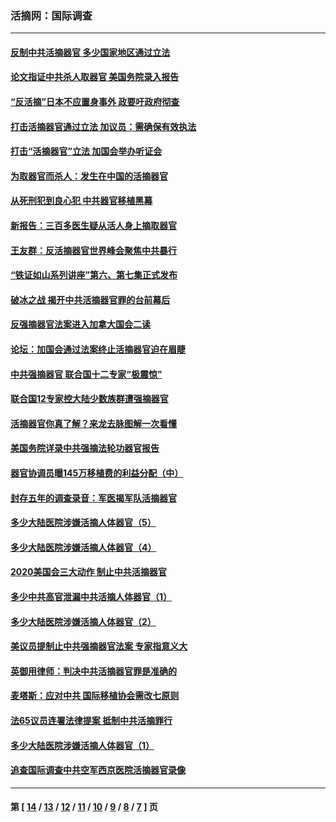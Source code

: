 ### 活摘网：国际调查
---
#### [反制中共活摘器官 多少国家地区通过立法](../../pages/nf5947/n14009863.md?07080430) 
#### [论文指证中共杀人取器官 美国务院录入报告](../../pages/nf5947/n13999890.md?07080430) 
#### [“反活摘”日本不应置身事外 政要吁政府彻查](../../pages/nf5947/n13971188.md?07080430) 
#### [打击活摘器官通过立法 加议员：需确保有效执法](../../pages/nf5947/n13886356.md?07080430) 
#### [打击“活摘器官”立法 加国会举办听证会](../../pages/nf5947/n13869362.md?07080430) 
#### [为取器官而杀人：发生在中国的活摘器官](../../pages/nf5947/n13794731.md?07080430) 
#### [从死刑犯到良心犯 中共器官移植黑幕](../../pages/nf5947/n13764669.md?07080430) 
#### [新报告：三百多医生疑从活人身上摘取器官](../../pages/nf5947/n13703044.md?07080430) 
#### [王友群：反活摘器官世界峰会聚焦中共暴行](../../pages/nf5947/n13250738.md?07080430) 
#### [“铁证如山系列讲座”第六、第七集正式发布](../../pages/nf5947/n13106287.md?07080430) 
#### [破冰之战 揭开中共活摘器官罪的台前幕后](../../pages/nf5947/n13082457.md?07080430) 
#### [反强摘器官法案进入加拿大国会二读](../../pages/nf5947/n13033450.md?07080430) 
#### [论坛：加国会通过法案终止活摘器官迫在眉睫](../../pages/nf5947/n13029839.md?07080430) 
#### [中共强摘器官 联合国十二专家“极震惊”](../../pages/nf5947/n13024313.md?07080430) 
#### [联合国12专家控大陆少数族群遭强摘器官](../../pages/nf5947/n13023877.md?07080430) 
#### [活摘器官你真了解？来龙去脉图解一次看懂](../../pages/nf5947/n13013820.md?07080430) 
#### [美国务院详录中共强摘法轮功器官报告](../../pages/nf5947/n12944519.md?07080430) 
#### [器官协调员曝145万移植费的利益分配（中）](../../pages/nf5947/n12894547.md?07080430) 
#### [封存五年的调查录音：军医揭军队活摘器官](../../pages/nf5947/n12798692.md?07080430) 
#### [多少大陆医院涉嫌活摘人体器官（5）](../../pages/nf5947/n12768383.md?07080430) 
#### [多少大陆医院涉嫌活摘人体器官（4）](../../pages/nf5947/n12664434.md?07080430) 
#### [2020美国会三大动作 制止中共活摘器官](../../pages/nf5947/n12682004.md?07080430) 
#### [多少中共高官泄漏中共活摘人体器官（1）](../../pages/nf5947/n12671234.md?07080430) 
#### [多少大陆医院涉嫌活摘人体器官（2）](../../pages/nf5947/n12655589.md?07080430) 
#### [美议员提制止中共强摘器官法案 专家指意义大](../../pages/nf5947/n12630561.md?07080430) 
#### [英御用律师：判决中共活摘器官罪是准确的](../../pages/nf5947/n12580740.md?07080430) 
#### [麦塔斯：应对中共 国际移植协会需改七原则](../../pages/nf5947/n12514711.md?07080430) 
#### [法65议员连署法律提案 抵制中共活摘罪行](../../pages/nf5947/n12437047.md?07080430) 
#### [多少大陆医院涉嫌活摘人体器官（1）](../../pages/nf5947/n12414284.md?07080430) 
#### [追查国际调查中共空军西京医院活摘器官录像](../../pages/nf5947/n12348837.md?07080430) 

---
#### 第 [ [14](./14.md?07080430) / [13](./13.md?07080430) / [12](./12.md?07080430) / [11](./11.md?07080430) / [10](./10.md?07080430) / [9](./9.md?07080430) / [8](./8.md?07080430) / [7](./7.md?07080430) ] 页

